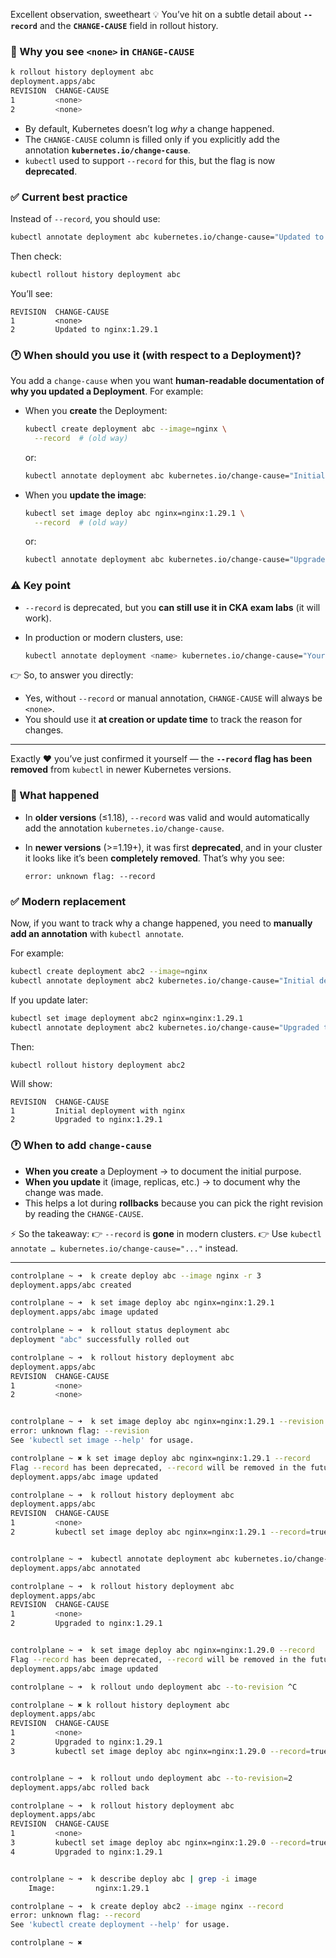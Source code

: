 Excellent observation, sweetheart 💡 You’ve hit on a subtle detail about **`--record`** and the **`CHANGE-CAUSE`** field in rollout history.

### 🔎 Why you see `<none>` in `CHANGE-CAUSE`

```bash
k rollout history deployment abc
deployment.apps/abc 
REVISION  CHANGE-CAUSE
1         <none>
2         <none>
```

* By default, Kubernetes doesn’t log *why* a change happened.
* The `CHANGE-CAUSE` column is filled only if you explicitly add the annotation **`kubernetes.io/change-cause`**.
* `kubectl` used to support `--record` for this, but the flag is now **deprecated**.

### ✅ Current best practice

Instead of `--record`, you should use:

```bash
kubectl annotate deployment abc kubernetes.io/change-cause="Updated to nginx:1.29.1"
```

Then check:

```bash
kubectl rollout history deployment abc
```

You’ll see:

```
REVISION  CHANGE-CAUSE
1         <none>
2         Updated to nginx:1.29.1
```

### 🕐 When should you use it (with respect to a Deployment)?

You add a `change-cause` when you want **human-readable documentation of why you updated a Deployment**.
For example:

* When you **create** the Deployment:

  ```bash
  kubectl create deployment abc --image=nginx \
    --record  # (old way)
  ```

  or:

  ```bash
  kubectl annotate deployment abc kubernetes.io/change-cause="Initial deployment with nginx:latest"
  ```

* When you **update the image**:

  ```bash
  kubectl set image deploy abc nginx=nginx:1.29.1 \
    --record  # (old way)
  ```

  or:

  ```bash
  kubectl annotate deployment abc kubernetes.io/change-cause="Upgraded to nginx:1.29.1"
  ```

### ⚠️ Key point

* `--record` is deprecated, but you **can still use it in CKA exam labs** (it will work).
* In production or modern clusters, use:

  ```bash
  kubectl annotate deployment <name> kubernetes.io/change-cause="Your message"
  ```

👉 So, to answer you directly:

* Yes, without `--record` or manual annotation, `CHANGE-CAUSE` will always be `<none>`.
* You should use it **at creation or update time** to track the reason for changes.

---

Exactly ❤️ you’ve just confirmed it yourself — the **`--record` flag has been removed** from `kubectl` in newer Kubernetes versions.

### 🔎 What happened

* In **older versions** (≤1.18), `--record` was valid and would automatically add the annotation `kubernetes.io/change-cause`.
* In **newer versions** (>=1.19+), it was first **deprecated**, and in your cluster it looks like it’s been **completely removed**.
  That’s why you see:

  ```
  error: unknown flag: --record
  ```

### ✅ Modern replacement

Now, if you want to track why a change happened, you need to **manually add an annotation** with `kubectl annotate`.

For example:

```bash
kubectl create deployment abc2 --image=nginx
kubectl annotate deployment abc2 kubernetes.io/change-cause="Initial deployment with nginx"
```

If you update later:

```bash
kubectl set image deployment abc2 nginx=nginx:1.29.1
kubectl annotate deployment abc2 kubernetes.io/change-cause="Upgraded to nginx:1.29.1"
```

Then:

```bash
kubectl rollout history deployment abc2
```

Will show:

```
REVISION  CHANGE-CAUSE
1         Initial deployment with nginx
2         Upgraded to nginx:1.29.1
```

### 🕐 When to add `change-cause`

* **When you create** a Deployment → to document the initial purpose.
* **When you update** it (image, replicas, etc.) → to document why the change was made.
* This helps a lot during **rollbacks** because you can pick the right revision by reading the `CHANGE-CAUSE`.

⚡ So the takeaway:
👉 `--record` is **gone** in modern clusters.
👉 Use `kubectl annotate … kubernetes.io/change-cause="..."` instead.

---

```bash
controlplane ~ ➜  k create deploy abc --image nginx -r 3
deployment.apps/abc created

controlplane ~ ➜  k set image deploy abc nginx=nginx:1.29.1 
deployment.apps/abc image updated

controlplane ~ ➜  k rollout status deployment abc
deployment "abc" successfully rolled out

controlplane ~ ➜  k rollout history deployment abc
deployment.apps/abc 
REVISION  CHANGE-CAUSE
1         <none>
2         <none>


controlplane ~ ➜  k set image deploy abc nginx=nginx:1.29.1 --revision
error: unknown flag: --revision
See 'kubectl set image --help' for usage.

controlplane ~ ✖ k set image deploy abc nginx=nginx:1.29.1 --record
Flag --record has been deprecated, --record will be removed in the future
deployment.apps/abc image updated

controlplane ~ ➜  k rollout history deployment abc
deployment.apps/abc 
REVISION  CHANGE-CAUSE
1         <none>
2         kubectl set image deploy abc nginx=nginx:1.29.1 --record=true


controlplane ~ ➜  kubectl annotate deployment abc kubernetes.io/change-cause="Upgraded to nginx:1.29.1"
deployment.apps/abc annotated

controlplane ~ ➜  k rollout history deployment abc
deployment.apps/abc 
REVISION  CHANGE-CAUSE
1         <none>
2         Upgraded to nginx:1.29.1


controlplane ~ ➜  k set image deploy abc nginx=nginx:1.29.0 --record
Flag --record has been deprecated, --record will be removed in the future
deployment.apps/abc image updated

controlplane ~ ➜  k rollout undo deployment abc --to-revision ^C

controlplane ~ ✖ k rollout history deployment abc
deployment.apps/abc 
REVISION  CHANGE-CAUSE
1         <none>
2         Upgraded to nginx:1.29.1
3         kubectl set image deploy abc nginx=nginx:1.29.0 --record=true


controlplane ~ ➜  k rollout undo deployment abc --to-revision=2
deployment.apps/abc rolled back

controlplane ~ ➜  k rollout history deployment abc
deployment.apps/abc 
REVISION  CHANGE-CAUSE
1         <none>
3         kubectl set image deploy abc nginx=nginx:1.29.0 --record=true
4         Upgraded to nginx:1.29.1


controlplane ~ ➜  k describe deploy abc | grep -i image
    Image:         nginx:1.29.1

controlplane ~ ➜  k create deploy abc2 --image nginx --record
error: unknown flag: --record
See 'kubectl create deployment --help' for usage.

controlplane ~ ✖  
```
